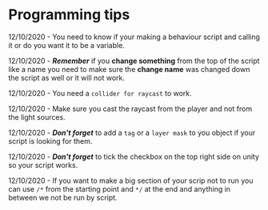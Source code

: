 # Programming tips

12/10/2020 - You need to know if your making a behaviour script and calling it or do you want it to be a variable.

12/10/2020 - ***Remember*** if you **change something** from the top of the script like a name you need to make sure the **change name** was changed down the script as well or it will not work.

12/10/2020 - You need a `collider for raycast` to work.

12/10/2020 - Make sure you cast the raycast from the player and not from the light sources.

12/10/2020 - ***Don't forget*** to add a `tag` or a `layer mask` to you object if your script is looking for them.

12/10/2020 - ***Don't forget*** to tick the checkbox on the top right side on unity so your script works.

12/10/2020 - If you want to make a big section of your scrip not to run you can use `/*` from the starting point and `*/` at the end and anything in between we not be run by script. 
